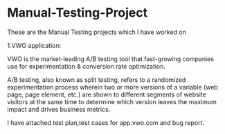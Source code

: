 # Manual-Testing-Project
These are the Manual Testing projects which I have worked on

1.VWO application:

VWO is the market-leading A/B testing tool that fast-growing companies use for experimentation & conversion rate optimization.

A/B testing, also known as split testing, refers to a randomized experimentation process wherein two or more versions of a variable (web page, page element, etc.) are shown to different segments of website visitors at the same time to determine which version leaves the maximum impact and drives business metrics.

I have attached test plan,test cases for app.vwo.com and bug report.
